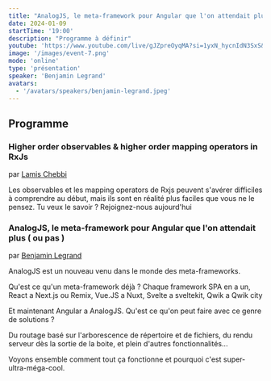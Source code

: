 ```yaml
---
title: "AnalogJS, le meta-framework pour Angular que l'on attendait plus (ou pas)"
date: 2024-01-09
startTime: '19:00'
description: "Programme à définir"
youtube: 'https://www.youtube.com/live/gJZpreOyqMA?si=1yxN_hycnIdN3SxS&t=96'
image: '/images/event-7.png'
mode: 'online'
type: 'présentation'
speaker: 'Benjamin Legrand'
avatars:
  - '/avatars/speakers/benjamin-legrand.jpeg'
---
```


## Programme

### Higher order observables & higher order mapping operators in RxJs
par [Lamis Chebbi](https://www.linkedin.com/in/lamis-chebbi-026368ab/)

Les observables et les mapping operators de Rxjs peuvent s'avérer difficiles à comprendre au début, mais ils sont en réalité plus faciles que vous ne le pensez. Tu veux le savoir ? Rejoignez-nous aujourd'hui



### AnalogJS, le meta-framework pour Angular que l'on attendait plus ( ou pas )
par [Benjamin Legrand](https://www.linkedin.com/in/benjilegnard/)

AnalogJS est un nouveau venu dans le monde des meta-frameworks.

Qu'est ce qu'un meta-framework déjà ? Chaque framework SPA en a un, React a Next.js ou Remix, Vue.JS a Nuxt, Svelte a sveltekit, Qwik a Qwik city

Et maintenant Angular a AnalogJS. Qu'est ce qu'on peut faire avec ce genre de solutions ?

Du routage basé sur l'arborescence de répertoire et de fichiers, du rendu serveur dès la sortie de la boite, et plein d'autres fonctionnalités...

Voyons ensemble comment tout ça fonctionne et pourquoi c'est super-ultra-méga-cool.

